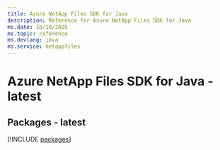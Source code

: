 ```yaml
---
title: Azure NetApp Files SDK for Java
description: Reference for Azure NetApp Files SDK for Java
ms.date: 10/10/2025
ms.topic: reference
ms.devlang: java
ms.service: netappfiles
---
```

# Azure NetApp Files SDK for Java - latest
## Packages - latest
[!INCLUDE [packages](netapp-files-index.md)]